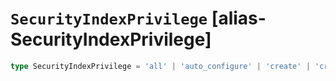 # `SecurityIndexPrivilege` [alias-SecurityIndexPrivilege]
```typescript
type SecurityIndexPrivilege = 'all' | 'auto_configure' | 'create' | 'create_doc' | 'create_index' | 'cross_cluster_replication' | 'cross_cluster_replication_internal' | 'delete' | 'delete_index' | 'index' | 'maintenance' | 'manage' | 'manage_data_stream_lifecycle' | 'manage_follow_index' | 'manage_ilm' | 'manage_leader_index' | 'monitor' | 'none' | 'read' | 'read_cross_cluster' | 'view_index_metadata' | 'write' | string;
```
